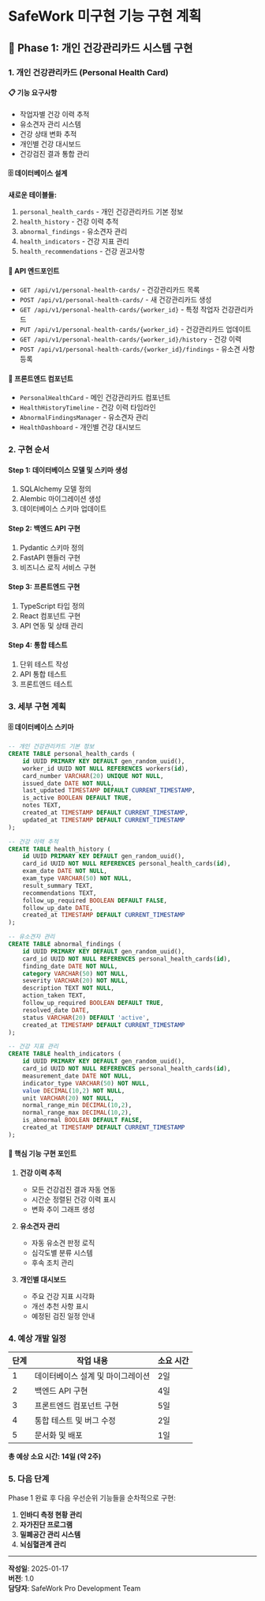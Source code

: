 # SafeWork 미구현 기능 구현 계획

## 🎯 Phase 1: 개인 건강관리카드 시스템 구현

### 1. 개인 건강관리카드 (Personal Health Card)

#### 📋 기능 요구사항
- 작업자별 건강 이력 추적
- 유소견자 관리 시스템
- 건강 상태 변화 추적
- 개인별 건강 대시보드
- 건강검진 결과 통합 관리

#### 🗄️ 데이터베이스 설계

**새로운 테이블들:**
1. `personal_health_cards` - 개인 건강관리카드 기본 정보
2. `health_history` - 건강 이력 추적
3. `abnormal_findings` - 유소견자 관리
4. `health_indicators` - 건강 지표 관리
5. `health_recommendations` - 건강 권고사항

#### 🔗 API 엔드포인트
- `GET /api/v1/personal-health-cards/` - 건강관리카드 목록
- `POST /api/v1/personal-health-cards/` - 새 건강관리카드 생성
- `GET /api/v1/personal-health-cards/{worker_id}` - 특정 작업자 건강관리카드
- `PUT /api/v1/personal-health-cards/{worker_id}` - 건강관리카드 업데이트
- `GET /api/v1/personal-health-cards/{worker_id}/history` - 건강 이력
- `POST /api/v1/personal-health-cards/{worker_id}/findings` - 유소견 사항 등록

#### 🎨 프론트엔드 컴포넌트
- `PersonalHealthCard` - 메인 건강관리카드 컴포넌트
- `HealthHistoryTimeline` - 건강 이력 타임라인
- `AbnormalFindingsManager` - 유소견자 관리
- `HealthDashboard` - 개인별 건강 대시보드

### 2. 구현 순서

#### Step 1: 데이터베이스 모델 및 스키마 생성
1. SQLAlchemy 모델 정의
2. Alembic 마이그레이션 생성
3. 데이터베이스 스키마 업데이트

#### Step 2: 백엔드 API 구현
1. Pydantic 스키마 정의
2. FastAPI 핸들러 구현
3. 비즈니스 로직 서비스 구현

#### Step 3: 프론트엔드 구현
1. TypeScript 타입 정의
2. React 컴포넌트 구현
3. API 연동 및 상태 관리

#### Step 4: 통합 테스트
1. 단위 테스트 작성
2. API 통합 테스트
3. 프론트엔드 테스트

### 3. 세부 구현 계획

#### 🗄️ 데이터베이스 스키마

```sql
-- 개인 건강관리카드 기본 정보
CREATE TABLE personal_health_cards (
    id UUID PRIMARY KEY DEFAULT gen_random_uuid(),
    worker_id UUID NOT NULL REFERENCES workers(id),
    card_number VARCHAR(20) UNIQUE NOT NULL,
    issued_date DATE NOT NULL,
    last_updated TIMESTAMP DEFAULT CURRENT_TIMESTAMP,
    is_active BOOLEAN DEFAULT TRUE,
    notes TEXT,
    created_at TIMESTAMP DEFAULT CURRENT_TIMESTAMP,
    updated_at TIMESTAMP DEFAULT CURRENT_TIMESTAMP
);

-- 건강 이력 추적
CREATE TABLE health_history (
    id UUID PRIMARY KEY DEFAULT gen_random_uuid(),
    card_id UUID NOT NULL REFERENCES personal_health_cards(id),
    exam_date DATE NOT NULL,
    exam_type VARCHAR(50) NOT NULL,
    result_summary TEXT,
    recommendations TEXT,
    follow_up_required BOOLEAN DEFAULT FALSE,
    follow_up_date DATE,
    created_at TIMESTAMP DEFAULT CURRENT_TIMESTAMP
);

-- 유소견자 관리
CREATE TABLE abnormal_findings (
    id UUID PRIMARY KEY DEFAULT gen_random_uuid(),
    card_id UUID NOT NULL REFERENCES personal_health_cards(id),
    finding_date DATE NOT NULL,
    category VARCHAR(50) NOT NULL,
    severity VARCHAR(20) NOT NULL,
    description TEXT NOT NULL,
    action_taken TEXT,
    follow_up_required BOOLEAN DEFAULT TRUE,
    resolved_date DATE,
    status VARCHAR(20) DEFAULT 'active',
    created_at TIMESTAMP DEFAULT CURRENT_TIMESTAMP
);

-- 건강 지표 관리
CREATE TABLE health_indicators (
    id UUID PRIMARY KEY DEFAULT gen_random_uuid(),
    card_id UUID NOT NULL REFERENCES personal_health_cards(id),
    measurement_date DATE NOT NULL,
    indicator_type VARCHAR(50) NOT NULL,
    value DECIMAL(10,2) NOT NULL,
    unit VARCHAR(20) NOT NULL,
    normal_range_min DECIMAL(10,2),
    normal_range_max DECIMAL(10,2),
    is_abnormal BOOLEAN DEFAULT FALSE,
    created_at TIMESTAMP DEFAULT CURRENT_TIMESTAMP
);
```

#### 🔧 핵심 기능 구현 포인트

1. **건강 이력 추적**
   - 모든 건강검진 결과 자동 연동
   - 시간순 정렬된 건강 이력 표시
   - 변화 추이 그래프 생성

2. **유소견자 관리**
   - 자동 유소견 판정 로직
   - 심각도별 분류 시스템
   - 후속 조치 관리

3. **개인별 대시보드**
   - 주요 건강 지표 시각화
   - 개선 추천 사항 표시
   - 예정된 검진 일정 안내

### 4. 예상 개발 일정

| 단계 | 작업 내용 | 소요 시간 |
|------|-----------|----------|
| 1 | 데이터베이스 설계 및 마이그레이션 | 2일 |
| 2 | 백엔드 API 구현 | 4일 |
| 3 | 프론트엔드 컴포넌트 구현 | 5일 |
| 4 | 통합 테스트 및 버그 수정 | 2일 |
| 5 | 문서화 및 배포 | 1일 |

**총 예상 소요 시간: 14일 (약 2주)**

### 5. 다음 단계

Phase 1 완료 후 다음 우선순위 기능들을 순차적으로 구현:

1. **인바디 측정 현황 관리**
2. **자가진단 프로그램**
3. **밀폐공간 관리 시스템**
4. **뇌심혈관계 관리**

---

**작성일**: 2025-01-17  
**버전**: 1.0  
**담당자**: SafeWork Pro Development Team
